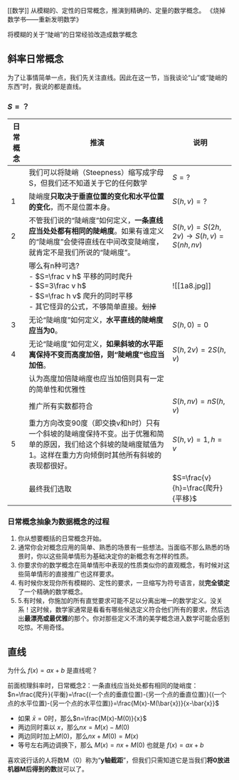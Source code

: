 [[数学]]
从模糊的、定性的日常概念，推演到精确的、定量的数学概念。 《烧掉数学书——重新发明数学》

将模糊的关于“陡峭”的日常经验改造成数学概念

## 斜率日常概念

为了让事情简单一点，我们先关注直线。因此在这一节，当我谈论“山”或“陡峭的东西”时，我说的都是直线。

### $S=？$

| 日常概念 | 推演                                                                                                             | 说明                                                         |
| ---- | -------------------------------------------------------------------------------------------------------------- | ---------------------------------------------------------- |
|      | 我们可以将陡峭（Steepness）缩写成字母S，但我们还不知道关于它的任何数学                                                                       | $S=?$                                                      |
| 1    | 陡峭度**只取决于垂直位置的变化和水平位置的变化**，而不是位置本身。                                                                            | $S(h, v)=?$                                                |
| 2    | 不管我们说的“陡峭度”如何定义，**一条直线应当处处都有相同的陡峭度**。如果有谁定义的“陡峭度”会使得直线在中间改变陡峭度，就肯定不是我们所说的“陡峭度”。                                | $S(h, v)=S(2h, 2v) \longrightarrow  S(h, v)=S(nh, nv)$<br> |
|      | 哪么有n种可选?<br>- $S=\frac v h$ 平移的同时爬升<br>- $S=3\frac v h$<br>- $S=\frac h v$  爬升的同时平移<br>- 其它怪异的公式，不够简单直接。~~划掉~~ | ![[1a8.jpg]]                                               |
| 3    | 无论“陡峭度”如何定义，**水平直线的陡峭度应当为0**。                                                                                  | $S(h, 0)=0$                                                |
| 4    | 无论“陡峭度”如何定义，**如果斜坡的水平距离保持不变而高度加倍，则“陡峭度”也应当加倍**。                                                                | $S(h, 2v)=2S(h,v )$                                        |
|      | 认为高度加倍陡峭度也应当加倍则具有一定的简单性和优雅性                                                                                    |                                                            |
|      | 推广所有实数都符合                                                                                                      | $S(h, nv)=nS(h,v)$                                         |
| 5    | 重力方向改变90度（即交换v和h时）只有一个斜坡的陡峭度保持不变。出于优雅和简单的原因，我们给这个斜坡的陡峭度赋值为1。这样在重力方向倾倒时其他所有斜坡的表现都很好。                            | $S(h,v)=1, h=v$                                            |
|      | 最终我们选取                                                                                                         | $S=\frac{v}{h}=\frac{爬升}{平移}$                              |

### 日常概念抽象为数据概念的过程
1. 你从想要概括的日常概念开始。
2. 通常你会对概念应用的简单、熟悉的场景有一些想法。当面临不那么熟悉的场景时，你以这些简单情形为基础决定你的新概念有怎样的性质。
3. 你要求你的数学概念在简单情形中表现的性质类似你的直观概念，有时候对这些简单情形的直接推广也这样要求。
4. 有时候你发现你所有模糊的、定性的要求，一旦缩写为符号语言，就**完全锁定**了一个精确的数学概念。
5. 5.有时候，你施加的所有直觉要求可能不足以分离出唯一的数学定义。没关系！这时候，数学家通常是看看有哪些候选定义符合他们所有的要求，然后选出**最漂亮或最优雅**的那个。你对那些定义不清的美学概念进入数学可能会感到吃惊。不用奇怪。
## 直线

为什么 $f(x)=ax+b$ 是直线呢？

前面梳理斜率时，日常概念2：一条直线应当处处都有相同的陡峭度：
$n=\frac{爬升}{平衡}=\frac{(一个点的垂直位置)-(另一个点的垂直位置)}{(一个点的水平位置)-(另一个点的水平位置)}=\frac{M(x)-M(\bar{x})}{x-\bar{x}}$

- 如果 $\bar{x}=0$时，那么$n=\frac{M(x)-M(0)}{x}$
- 两边同时乘以 $x$，那么$nx=M(x)-M(0)$
- 两边同时加上$M(0)$，那么$nx+M(0)=M(x)$
- 等号左右两边调换下，那么 $M(x)=nx+M(0)$ 也就是 $f(x)=ax+b$

喜欢说行话的人将数M（0）称为“**y轴截距**”，但我们只需知道它是当我们**将0放进机器M后得到的数**就可以了。